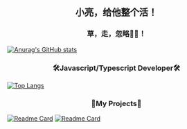 ## <center> 小亮，给他整个活！</center>
### <center> 草，走，忽略🤸‍♂️！ </center>

[![Anurag's GitHub stats](https://github-readme-stats-remake-go5ak29td-runtus.vercel.app/api?username=RuntuS&show_icons=true&include_all_commits=ture&bg_color=50,bae7ff,91d5ff,69c0ff,40a9ff,1890ff&title_color=ffffff&text_color=ffffff)](https://github.com/anuraghazra/github-readme-stats)


### <center> 🛠Javascript/Typescript Developer🛠 </center>
[![Top Langs](https://github-readme-stats.vercel.app/api/top-langs/?username=Runtus&hide=html,css,vue,scss)](https://github.com/Runtus/pixiv-server-ts)

### <center> 🎁My Projects🎁 </center>
[![Readme Card](https://github-readme-stats.vercel.app/api/pin/?username=Runtus&repo=pixiv-server-ts)](https://github.com/Runtus/pixiv-server-ts)
[![Readme Card](https://github-readme-stats.vercel.app/api/pin/?username=Runtus&repo=dormitory-uestc)](https://github.com/Runtus/dormitory-uestc)